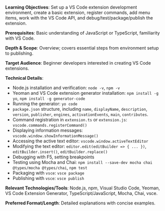 **Learning Objectives**: Set up a VS Code extension development environment, create a basic extension, register commands, add menu items, work with the VS Code API, and debug/test/package/publish the extension.

**Prerequisites**: Basic understanding of JavaScript or TypeScript, familiarity with VS Code.

**Depth & Scope**: Overview; covers essential steps from environment setup to publishing.

**Target Audience**: Beginner developers interested in creating VS Code extensions.

**Technical Details**:
*   Node.js installation and verification: `node -v`, `npm -v`
*   Yeoman and VS Code extension generator installation: `npm install -g yo`, `npm install -g generator-code`
*   Running the generator: `yo code`
*   `package.json` structure, including `name`, `displayName`, `description`, `version`, `publisher`, `engines`, `activationEvents`, `main`, `contributes`.
*   Command registration in `extension.ts` or `extension.js`: `vscode.commands.registerCommand()`
*   Displaying information messages: `vscode.window.showInformationMessage()`
*   Accessing the active text editor: `vscode.window.activeTextEditor`
*   Modifying the text editor: `editor.edit(editBuilder => { ... })`, `editBuilder.insert()`, `editBuilder.replace()`
*   Debugging with F5, setting breakpoints
*   Testing using Mocha and Chai: `npm install --save-dev mocha chai @types/mocha @types/chai`, `npm test`
*   Packaging with `vsce`: `vsce package`
*   Publishing with `vsce`: `vsce publish`

**Relevant Technologies/Tools**: Node.js, npm, Visual Studio Code, Yeoman, VS Code Extension Generator, TypeScript/JavaScript, Mocha, Chai, vsce.

**Preferred Format/Length**: Detailed explanations with concise examples.
